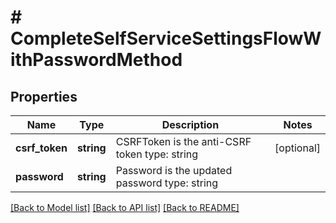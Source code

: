 # # CompleteSelfServiceSettingsFlowWithPasswordMethod

## Properties

Name | Type | Description | Notes
------------ | ------------- | ------------- | -------------
**csrf_token** | **string** | CSRFToken is the anti-CSRF token  type: string | [optional]
**password** | **string** | Password is the updated password  type: string |

[[Back to Model list]](../../README.md#models) [[Back to API list]](../../README.md#endpoints) [[Back to README]](../../README.md)
